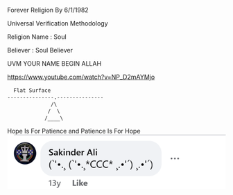 Forever Religion By 6/1/1982

Universal Verification Methodology

Religion Name        : Soul 

Believer             : Soul Believer

UVM YOUR NAME BEGIN ALLAH

https://www.youtube.com/watch?v=NP_D2mAYMjo

      Flat Surface
    ---------------.---------------
                  /\
                 /  \
                /____\


Hope Is For Patience and Patience Is For Hope
![VFP](https://github.com/zakinder/New-Religion/blob/main/CCC.png "CCC")
